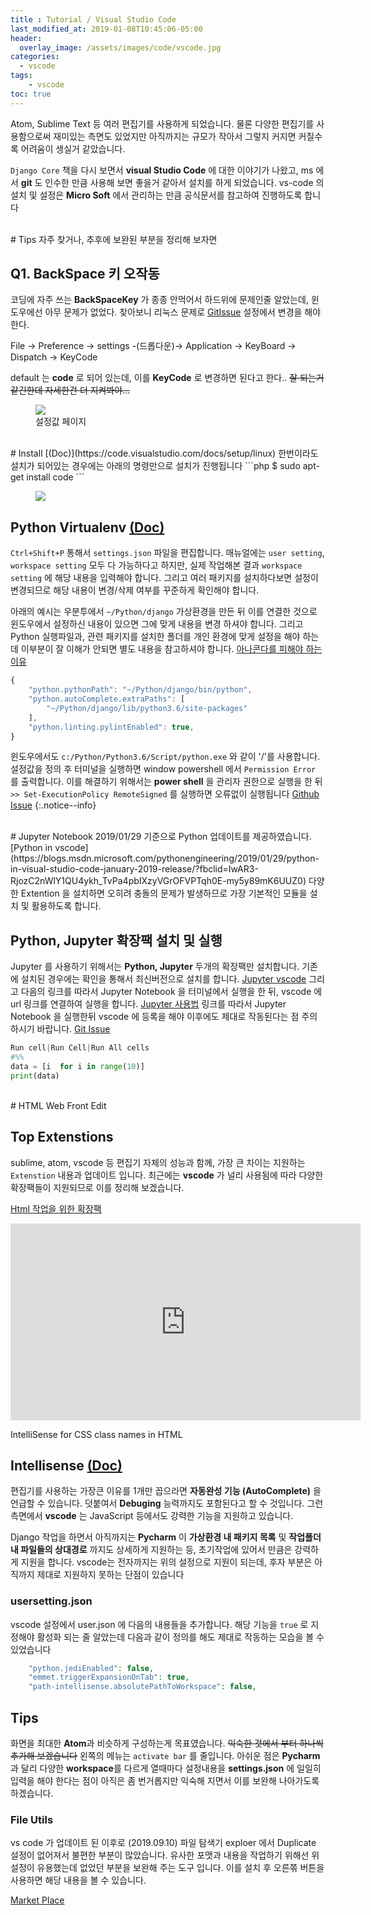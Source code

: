 ```yaml
---
title : Tutorial / Visual Studio Code
last_modified_at: 2019-01-08T10:45:06-05:00
header:
  overlay_image: /assets/images/code/vscode.jpg
categories:
  - vscode
tags: 
    - vscode
toc: true 
---
```


Atom, Sublime Text 등 여러 편집기를 사용하게 되었습니다. 물론 다양한 편집기를 사용함으로써 재미있는 측면도 있었지만 아직까지는 규모가 작아서 그렇지 커지면 커질수록 어려움이 생실거 같았습니다.

`Django Core` 책을 다시 보면서 **visual Studio Code** 에 대한 이야기가 나왔고, ms 에서 **git** 도 인수한 만큼 사용해 보면 좋을거 같아서 설치를 하게 되었습니다. vs-code 의 설치 및 설정은 **Micro Soft** 에서 관리하는 만큼 공식문서를 참고하여 진행하도록 합니다 

<br/>
# Tips
자주 찾거나, 추후에 보완된 부분을 정리해 보자면

## Q1. BackSpace 키 오작동
코딩에 자주 쓰는 **BackSpaceKey** 가 종종 안먹어서 하드위에 문제인줄 알았는데, 윈도우에선 아무 문제가 없었다. 찾아보니 리눅스 문제로 [GitIssue](https://github.com/Microsoft/vscode/issues/49051) 설정에서 변경을 해야 한다.

File -> Preference -> settings -(드롭다운)-> Application -> KeyBoard -> Dispatch -> KeyCode

default 는 **code** 로 되어 있는데, 이를 **KeyCode** 로 변경하면 된다고 한다.. <strike>잘 되는거 같긴한데 자세한건 더 지켜봐야... </strike>

<figure class="align-center">
  <img src="{{site.baseurl}}/assets/images/code/vscode_key.jpg">
  <figcaption>설정값 페이지</figcaption>
</figure>



<br/>
# Install [(Doc)](https://code.visualstudio.com/docs/setup/linux)
한번이라도 설치가 되어있는 경우에는 아래의 명령만으로 설치가 진행됩니다
```php
$ sudo apt-get install code
```
<figure class="align-center">
  <img src="{{site.baseurl}}/assets/images/code/vs_demo.gif">
  <figcaption></figcaption>
</figure> 

## Python Virtualenv [(Doc)](https://code.visualstudio.com/docs/python/environments)
`Ctrl+Shift+P` 통해서 `settings.json` 파일을 편집합니다. 매뉴얼에는 `user setting`, `workspace setting` 모두 다 가능하다고 하지만, 실제 작업해본 결과 `workspace setting` 에 해당 내용을 입력해야 합니다. 그리고 여러 패키지를 설치하다보면 설정이 변경되므로 해당 내용이 변경/삭제 여부를 꾸준하게 확인해야 합니다.

아래의 예시는 우분투에서 `~/Python/django` 가상환경을 만든 뒤 이를 연결한 것으로 윈도우에서 설정하신 내용이 있으면 그에 맞게 내용을 변경 하셔야 합니다. 그리고 Python 실행파일과, 관련 패키지를 설치한 폴더를 개인 환경에 맞게 설정을 해야 하는데 이부분이 잘 이해가 안되면 별도 내용을 참고하셔야 합니다. [아나콘다를 피해야 하는 이유](https://yongbeomkim.github.io/python/python-settings/)

```javascript
{
	"python.pythonPath": "~/Python/django/bin/python",
    "python.autoComplete.extraPaths": [
        "~/Python/django/lib/python3.6/site-packages"
    ],
    "python.linting.pylintEnabled": true,
}
```
윈도우에서도 `c:/Python/Python3.6/Script/python.exe` 와 같이 '/'를 사용합니다. 설정값을 정의 후 터미널을 실행하면 window powershell 에서 `Permission Error` 를 출력합니다. 이를 해결하기 위해서는 **power shell** 을 관리자 권한으로 실행을 한 뒤 `>> Set-ExecutionPolicy RemoteSigned` 를 실행하면 오류없이 실행됩니다 [Github Issue](https://github.com/Microsoft/vscode-python/issues/2559)
{:.notice--info}

<br/>
# Jupyter Notebook
2019/01/29 기준으로 Python 업데이트를 제공하였습니다. [Python in vscode](https://blogs.msdn.microsoft.com/pythonengineering/2019/01/29/python-in-visual-studio-code-january-2019-release/?fbclid=IwAR3-RjozC2nWlY1QU4ykh_TvPa4pbIXzyVGrOFVPTqh0E-my5y89mK6UUZ0) 다양한 Extention 을 설치하면 오히려 충돌의 문제가 발생하므로 가장 기본적인 모듈을 설치 및 활용하도록 합니다.

## Python, Jupyter 확장팩 설치 및 실행
Jupyter 를 사용하기 위해서는 **Python, Jupyter** 두개의 확장팩만 설치합니다. 기존에 설치된 경우에는 확인을 통해서 최신버전으로 설치를 합니다. [Jupyter vscode](https://code.visualstudio.com/docs/python/jupyter-support) 그리고 다음의 링크를 따라서 Jupyter Notebook 을 터미널에서 실행을 한 뒤, vscode 에 url 링크를 연결하여 실행을 합니다. [Jupyter 사용법](http://www.sysop.jp/entry/2018/07/06/vscode_%2B_jupyter_%E3%81%8C%E3%81%99%E3%82%93%E3%81%92%E3%83%BC%E4%BE%BF%E5%88%A9) 링크를 따라서 Jupyter Notebook 을 실행한뒤 vscode 에 등록을 해야 이후에도 제대로 작동된다는 점 주의하시기 바랍니다. [Git Issue](https://github.com/Microsoft/vscode-python/issues/3332)

```python
Run cell|Run Cell|Run All cells
#%%
data = [i  for i in range(10)]
print(data)
```

<br/>
# HTML Web Front Edit

## Top Extenstions
sublime, atom, vscode 등 편집기 자체의 성능과 함께, 가장 큰 차이는 지원하는 `Extenstion` 내용과 업데이트 입니다. 최근에는 **vscode** 가 널리 사용됨에 따라 다양한 확장팩들이 지원되므로 이를 정리해 보겠습니다.

[Html 작업을 위한 확장팩](https://blog.elmah.io/best-visual-studio-code-extensions/)

<iframe width="560" height="315" src="https://www.youtube.com/embed/Hv8FgxJyI9Y" frameborder="0" allow="accelerometer; autoplay; encrypted-media; gyroscope; picture-in-picture" allowfullscreen>
</iframe>

IntelliSense for CSS class names in HTML

## Intellisense [(Doc)](https://code.visualstudio.com/docs/editor/intellisense)
편집기를 사용하는 가장큰 이유를 1개만 꼽으라면 **자동완성 기능 (AutoComplete)** 을 언급할 수 있습니다. 덧붙여서 **Debuging** 능력까지도 포함된다고 할 수 것입니다. 그런 측면에서 **vscode** 는 JavaScript 등에서도 강력한 기능을 지원하고 있습니다.

Django 작업을 하면서 아직까지는 **Pycharm** 이 **가상환경 내 패키지 목록** 및 **작업폴더내 파일들의 상대경로** 까지도 상세하게 지원하는 등, 초기작업에 있어서 만큼은 강력하게 지원을 합니다. vscode는 전자까지는 위의 설정으로 지원이 되는데, 후자 부분은 아직까지 제대로 지원하지 못하는 단점이 있습니다

### usersetting.json
vscode 설정에서 user.json 에 다음의 내용들을 추가합니다. 해당 기능을 `true` 로 지정해야 활성화 되는 줄 알았는데 다음과 같이 정의를 해도 제대로 작동하는 모습을 볼 수 있었습니다
```php
    "python.jediEnabled": false,
    "emmet.triggerExpansionOnTab": true,
    "path-intellisense.absolutePathToWorkspace": false,
```

## Tips
화면을 최대한 **Atom**과 비슷하게 구성하는게 목표였습니다. <strike>익숙한 것에서 부터 하나씩 추가해 보겠습니다</strike> 왼쪽의 메뉴는 `activate bar` 를 줄입니다. 아쉬운 점은 **Pycharm**과 달리 다양한 **workspace**를 다르게 열때마다 설정내용을 **settings.json** 에 일일히 입력을 해야 한다는 점이 아직은 좀 번거롭지만 익숙해 지면서 이를 보완해 나아가도록 하겠습니다.


### File Utils

vs code 가 업데이트 된 이후로 (2019.09.10) 파일 탐색기 exploer 에서 Duplicate 설정이 없어져서 불편한 부분이 많았습니다. 유사한 포맷과 내용을 작업하기 위해선 위 설정이 유용했는데 없었던 부분을 보완해 주는 도구 입니다. 이를 설치 후 오른쪾 버튼을 사용하면 해당 내용을 볼 수 있습니다.

[Market Place](https://marketplace.visualstudio.com/items?itemName=sleistner.vscode-fileutils)